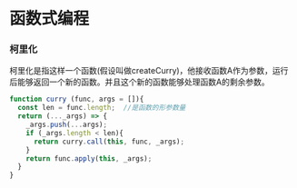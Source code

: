 # 函数式编程

### 柯里化
柯里化是指这样一个函数(假设叫做createCurry)，他接收函数A作为参数，运行后能够返回一个新的函数。并且这个新的函数能够处理函数A的剩余参数。

```javascript
function curry (func, args = []){
  const len = func.length;  //是函数的形参数量
  return (..._args) => {
    _args.push(...args);
    if (_args.length < len){
      return curry.call(this, func, _args);
    }
    return func.apply(this, _args);
  }
}
```